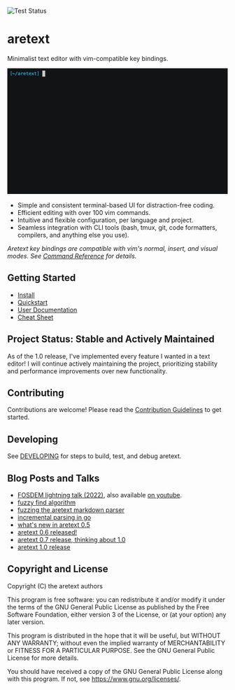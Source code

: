 ![Test Status](https://github.com/aretext/aretext/actions/workflows/test.yml/badge.svg)

aretext
=======

Minimalist text editor with vim-compatible key bindings.

[![screencast of aretext](screencast.gif)](https://aretext.org)

-	Simple and consistent terminal-based UI for distraction-free coding.
-	Efficient editing with over 100 vim commands.
-	Intuitive and flexible configuration, per language and project.
-	Seamless integration with CLI tools (bash, tmux, git, code formatters, compilers, and anything else you use).

*Aretext key bindings are compatible with vim's normal, insert, and visual modes. See [Command Reference](https://aretext.org/docs/command-reference/) for details.*

Getting Started
---------------

-	[Install](https://aretext.org/docs/install/)
-	[Quickstart](https://aretext.org/docs/quickstart/)
-	[User Documentation](https://aretext.org/docs/)
-	[Cheat Sheet](https://aretext.org/docs/cheat-sheet.html)

Project Status: Stable and Actively Maintained
----------------------------------------------

As of the 1.0 release, I've implemented every feature I wanted in a text editor! I will continue actively maintaining the project, prioritizing stability and performance improvements over new functionality.

Contributing
------------

Contributions are welcome! Please read the [Contribution Guidelines](CONTRIBUTING.md) to get started.

Developing
----------

See [DEVELOPING](DEVELOPING.md) for steps to build, test, and debug aretext.

Blog Posts and Talks
--------------------

-	[FOSDEM lightning talk (2022)](https://archive.fosdem.org/2022/schedule/event/lt_aretext/), also available [on youtube](https://www.youtube.com/watch?v=NJsWEnM5LcM).
-	[fuzzy find algorithm](https://dev-nonsense.com/posts/fuzzy-find-algorithm/)
-	[fuzzing the aretext markdown parser](https://dev-nonsense.com/posts/aretext-markdown-fuzz-test/)
-	[incremental parsing in go](https://dev-nonsense.com/posts/incremental-parsing-in-go/)
-	[what's new in aretext 0.5](https://dev-nonsense.com/posts/aretext-0.5-release/)
-	[aretext 0.6 released!](https://dev-nonsense.com/posts/aretext-0.6-release/)
-	[aretext 0.7 release, thinking about 1.0](https://dev-nonsense.com/posts/aretext-0.7-release/)
-	[aretext 1.0 release](https://dev-nonsense.com/posts/aretext-1.0-release/)

Copyright and License
---------------------

Copyright (C) the aretext authors

This program is free software: you can redistribute it and/or modify it under the terms of the GNU General Public License as published by the Free Software Foundation, either version 3 of the License, or (at your option) any later version.

This program is distributed in the hope that it will be useful, but WITHOUT ANY WARRANTY; without even the implied warranty of MERCHANTABILITY or FITNESS FOR A PARTICULAR PURPOSE. See the GNU General Public License for more details.

You should have received a copy of the GNU General Public License along with this program. If not, see https://www.gnu.org/licenses/.
